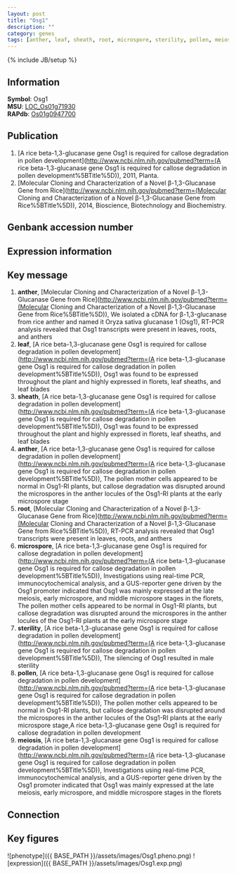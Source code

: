 ```yaml
---
layout: post
title: "Osg1"
description: ""
category: genes
tags: [anther, leaf, sheath, root, microspore, sterility, pollen, meiosis, Gene]
---
```

{% include JB/setup %}

## Information
__Symbol__: Osg1  
__MSU__: [LOC_Os01g71930](http://rice.plantbiology.msu.edu/cgi-bin/ORF_infopage.cgi?orf=LOC_Os01g71930)  
__RAPdb__: [Os01g0947700](http://rapdb.dna.affrc.go.jp/viewer/gbrowse_details/irgsp1?name=Os01g0947700)  

## Publication
1. [A rice beta-1,3-glucanase gene Osg1 is required for callose degradation in pollen development](http://www.ncbi.nlm.nih.gov/pubmed?term=(A rice beta-1,3-glucanase gene Osg1 is required for callose degradation in pollen development%5BTitle%5D)), 2011, Planta.
2. [Molecular Cloning and Characterization of a Novel β-1,3-Glucanase Gene from Rice](http://www.ncbi.nlm.nih.gov/pubmed?term=(Molecular Cloning and Characterization of a Novel β-1,3-Glucanase Gene from Rice%5BTitle%5D)), 2014, Bioscience, Biotechnology and Biochemistry.

## Genbank accession number

## Expression information

## Key message
1. __anther__, [Molecular Cloning and Characterization of a Novel β-1,3-Glucanase Gene from Rice](http://www.ncbi.nlm.nih.gov/pubmed?term=(Molecular Cloning and Characterization of a Novel β-1,3-Glucanase Gene from Rice%5BTitle%5D)),  We isolated a cDNA for β-1,3-glucanase from rice anther and named it Oryza sativa glucanase 1 (Osg1), RT-PCR analysis revealed that Osg1 transcripts were present in leaves, roots, and anthers
2. __leaf__, [A rice beta-1,3-glucanase gene Osg1 is required for callose degradation in pollen development](http://www.ncbi.nlm.nih.gov/pubmed?term=(A rice beta-1,3-glucanase gene Osg1 is required for callose degradation in pollen development%5BTitle%5D)),  Osg1 was found to be expressed throughout the plant and highly expressed in florets, leaf sheaths, and leaf blades
3. __sheath__, [A rice beta-1,3-glucanase gene Osg1 is required for callose degradation in pollen development](http://www.ncbi.nlm.nih.gov/pubmed?term=(A rice beta-1,3-glucanase gene Osg1 is required for callose degradation in pollen development%5BTitle%5D)),  Osg1 was found to be expressed throughout the plant and highly expressed in florets, leaf sheaths, and leaf blades
4. __anther__, [A rice beta-1,3-glucanase gene Osg1 is required for callose degradation in pollen development](http://www.ncbi.nlm.nih.gov/pubmed?term=(A rice beta-1,3-glucanase gene Osg1 is required for callose degradation in pollen development%5BTitle%5D)),  The pollen mother cells appeared to be normal in Osg1-RI plants, but callose degradation was disrupted around the microspores in the anther locules of the Osg1-RI plants at the early microspore stage
5. __root__, [Molecular Cloning and Characterization of a Novel β-1,3-Glucanase Gene from Rice](http://www.ncbi.nlm.nih.gov/pubmed?term=(Molecular Cloning and Characterization of a Novel β-1,3-Glucanase Gene from Rice%5BTitle%5D)),  RT-PCR analysis revealed that Osg1 transcripts were present in leaves, roots, and anthers
6. __microspore__, [A rice beta-1,3-glucanase gene Osg1 is required for callose degradation in pollen development](http://www.ncbi.nlm.nih.gov/pubmed?term=(A rice beta-1,3-glucanase gene Osg1 is required for callose degradation in pollen development%5BTitle%5D)),  Investigations using real-time PCR, immunocytochemical analysis, and a GUS-reporter gene driven by the Osg1 promoter indicated that Osg1 was mainly expressed at the late meiosis, early microspore, and middle microspore stages in the florets, The pollen mother cells appeared to be normal in Osg1-RI plants, but callose degradation was disrupted around the microspores in the anther locules of the Osg1-RI plants at the early microspore stage
7. __sterility__, [A rice beta-1,3-glucanase gene Osg1 is required for callose degradation in pollen development](http://www.ncbi.nlm.nih.gov/pubmed?term=(A rice beta-1,3-glucanase gene Osg1 is required for callose degradation in pollen development%5BTitle%5D)),  The silencing of Osg1 resulted in male sterility
8. __pollen__, [A rice beta-1,3-glucanase gene Osg1 is required for callose degradation in pollen development](http://www.ncbi.nlm.nih.gov/pubmed?term=(A rice beta-1,3-glucanase gene Osg1 is required for callose degradation in pollen development%5BTitle%5D)),  The pollen mother cells appeared to be normal in Osg1-RI plants, but callose degradation was disrupted around the microspores in the anther locules of the Osg1-RI plants at the early microspore stage,A rice beta-1,3-glucanase gene Osg1 is required for callose degradation in pollen development
9. __meiosis__, [A rice beta-1,3-glucanase gene Osg1 is required for callose degradation in pollen development](http://www.ncbi.nlm.nih.gov/pubmed?term=(A rice beta-1,3-glucanase gene Osg1 is required for callose degradation in pollen development%5BTitle%5D)),  Investigations using real-time PCR, immunocytochemical analysis, and a GUS-reporter gene driven by the Osg1 promoter indicated that Osg1 was mainly expressed at the late meiosis, early microspore, and middle microspore stages in the florets

## Connection

## Key figures
![phenotype]({{ BASE_PATH }}/assets/images/Osg1.pheno.png)
![expression]({{ BASE_PATH }}/assets/images/Osg1.exp.png)


